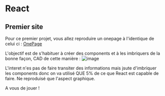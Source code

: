 # React

## Premier site

Pour ce premier projet, vous allez reproduire un onepage à l'identique de celui ci : [OnePage](https://html5up.net/photon)

L'objectif est de s'habituer à créer des components et à les imbriquers de la bonne façon, CAD de cette manière :
![image](http://maketea.co.uk/images/2014-03-05-robust-web-apps-with-react-part-1/wireframe_deconstructed.png)

L'interet n'es pas de faire transiter des informations mais jsute d'imbriquer les components donc on va utilisé QUE 5% de ce que React est capable de faire. Ne reproduisé que l'aspect graphique.

A vous de jouer !



